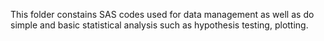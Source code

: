 This folder constains SAS codes used for data management as well as do simple and basic statistical analysis such as hypothesis testing, plotting. 
